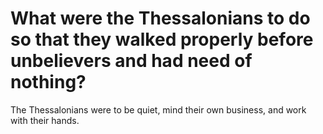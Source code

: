 # What were the Thessalonians to do so that they walked properly before unbelievers and had need of nothing?

The Thessalonians were to be quiet, mind their own business, and work with their hands.

